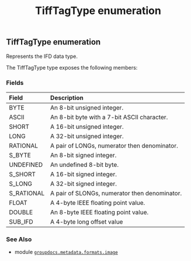 ﻿---
title: TiffTagType enumeration
second_title: GroupDocs.Metadata for Python via .NET API References
description: 
type: docs
url: /python-net/groupdocs.metadata.formats.image/tifftagtype/
is_root: false
weight: 600
---

## TiffTagType enumeration

Represents the IFD data type.



The TiffTagType type exposes the following members:

### Fields
| Field | Description |
| :- | :- |
| BYTE | An 8-bit unsigned integer. |
| ASCII | An 8-bit byte with a 7-bit ASCII character. |
| SHORT | A 16-bit unsigned integer. |
| LONG | A 32-bit unsigned integer. |
| RATIONAL | A pair of LONGs, numerator then denominator. |
| S_BYTE | An 8-bit signed integer. |
| UNDEFINED | An undefined 8-bit byte. |
| S_SHORT | A 16-bit signed integer. |
| S_LONG | A 32-bit signed integer. |
| S_RATIONAL | A pair of SLONGs, numerator then denominator. |
| FLOAT | A 4-byte IEEE floating point value. |
| DOUBLE | An 8-byte IEEE floating point value. |
| SUB_IFD | A 4-byte long offset value |



### See Also
* module [`groupdocs.metadata.formats.image`](..)
